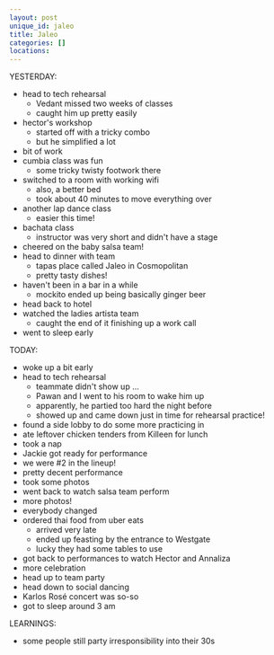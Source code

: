 ```yaml
---
layout: post
unique_id: jaleo
title: Jaleo
categories: []
locations: 
---
```


YESTERDAY:
* head to tech rehearsal
  * Vedant missed two weeks of classes
  * caught him up pretty easily
* hector's workshop
  * started off with a tricky combo
  * but he simplified a lot
* bit of work
* cumbia class was fun
  * some tricky twisty footwork there
* switched to a room with working wifi
  * also, a better bed
  * took about 40 minutes to move everything over
* another lap dance class
  * easier this time!
* bachata class
  * instructor was very short and didn't have a stage
* cheered on the baby salsa team!
* head to dinner with team
  * tapas place called Jaleo in Cosmopolitan
  * pretty tasty dishes!
* haven't been in a bar in a while
  * mockito ended up being basically ginger beer
* head back to hotel
* watched the ladies artista team
  * caught the end of it finishing up a work call
* went to sleep early

TODAY:
* woke up a bit early
* head to tech rehearsal
  * teammate didn't show up ...
  * Pawan and I went to his room to wake him up
  * apparently, he partied too hard the night before
  * showed up and came down just in time for rehearsal practice!
* found a side lobby to do some more practicing in
* ate leftover chicken tenders from Killeen for lunch
* took a nap
* Jackie got ready for performance
* we were #2 in the lineup!
* pretty decent performance
* took some photos
* went back to watch salsa team perform
* more photos!
* everybody changed
* ordered thai food from uber eats
  * arrived very late
  * ended up feasting by the entrance to Westgate
  * lucky they had some tables to use
* got back to performances to watch Hector and Annaliza
* more celebration
* head up to team party
* head down to social dancing
* Karlos Rosé concert was so-so
* got to sleep around 3 am

LEARNINGS:
* some people still party irresponsibility into their 30s
